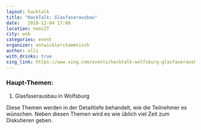 ```yaml
---
layout: hacktalk
title: "HackTalk: Glasfaserausbau"
date:   2018-12-04 17:00
location: neosIT
city: wob
categories: event
organizer: entwicklerstammtisch
author: olli
with_drinks: true
xing_link: https://www.xing.com/events/hacktalk-wolfsburg-glasfaserausbau-wolfsburg-2025138
---
```


### Haupt-Themen:

1. Glasfaserausbau in Wolfsburg

Diese Themen werden in der Detailtiefe behandelt, wie die Teilnehmer es wünschen. Neben diesen Themen wird es wie üblich viel Zeit zum Diskutieren geben.
